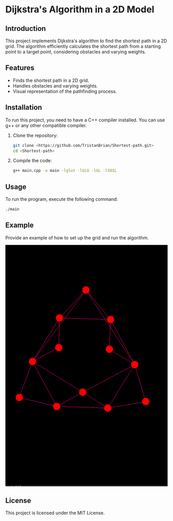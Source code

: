 # Dijkstra's Algorithm in a 2D Model

## Introduction
This project implements Dijkstra's algorithm to find the shortest path in a 2D grid. The algorithm efficiently calculates the shortest path from a starting point to a target point, considering obstacles and varying weights.

## Features
- Finds the shortest path in a 2D grid.
- Handles obstacles and varying weights.
- Visual representation of the pathfinding process.

## Installation
To run this project, you need to have a C++ compiler installed. You can use g++ or any other compatible compiler.

1. Clone the repository:
   ```bash
   git clone <https://github.com/TristanBrian/Shortest-path.git>
   cd <Shortest-path>
   ```

2. Compile the code:
   ```bash
   g++ main.cpp -o main -lglut -lGLU -lGL -lSOIL
   ```

## Usage
To run the program, execute the following command:
```bash
./main
```

## Example
Provide an example of how to set up the grid and run the algorithm.

![Example Image](short.png)

## License
This project is licensed under the MIT License.
